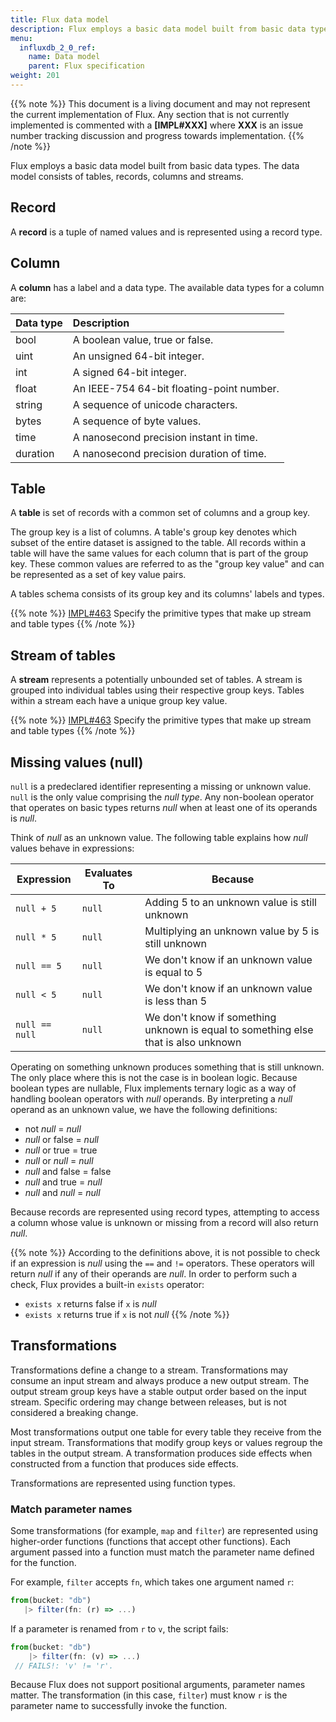 ```yaml
---
title: Flux data model
description: Flux employs a basic data model built from basic data types. The data model consists of tables, records, columns and streams.
menu:
  influxdb_2_0_ref:
    name: Data model
    parent: Flux specification
weight: 201
---
```


{{% note %}}
This document is a living document and may not represent the current implementation of Flux.
Any section that is not currently implemented is commented with a **[IMPL#XXX]** where
**XXX** is an issue number tracking discussion and progress towards implementation.
{{% /note %}}

Flux employs a basic data model built from basic data types.
The data model consists of tables, records, columns and streams.

## Record

A **record** is a tuple of named values and is represented using a record type.

## Column

A **column** has a label and a data type.
The available data types for a column are:

| Data type | Description                               |
| --------- |:-----------                               |
| bool      | A boolean value, true or false.           |
| uint      | An unsigned 64-bit integer.               |
| int       | A signed 64-bit integer.                  |
| float     | An IEEE-754 64-bit floating-point number. |
| string    | A sequence of unicode characters.         |
| bytes     | A sequence of byte values.                |
| time      | A nanosecond precision instant in time.   |
| duration  | A nanosecond precision duration of time.  |

## Table

A **table** is set of records with a common set of columns and a group key.

The group key is a list of columns.
A table's group key denotes which subset of the entire dataset is assigned to the table.
All records within a table will have the same values for each column that is part of the group key.
These common values are referred to as the "group key value" and can be represented as a set of key value pairs.

A tables schema consists of its group key and its columns' labels and types.

{{% note %}}
[IMPL#463](https://github.com/influxdata/flux/issues/463) Specify the primitive types that make up stream and table types
{{% /note %}}

## Stream of tables

A **stream** represents a potentially unbounded set of tables.
A stream is grouped into individual tables using their respective group keys.
Tables within a stream each have a unique group key value.

{{% note %}}
[IMPL#463](https://github.com/influxdata/flux/issues/463) Specify the primitive
types that make up stream and table types
{{% /note %}}

## Missing values (null)

`null` is a predeclared identifier representing a missing or unknown value.
`null` is the only value comprising the _null type_.
Any non-boolean operator that operates on basic types returns _null_ when at least one of its operands is _null_.

Think of _null_ as an unknown value.
The following table explains how _null_ values behave in expressions:

| Expression       | Evaluates To | Because                                                                             |
| ---------------- | ------------ | ----------------------------------------------------------------------------------- |
| `null + 5`       | `null`       | Adding 5 to an unknown value is still unknown                                       |
| `null * 5`       | `null`       | Multiplying an unknown value by 5 is still unknown                                  |
| `null == 5`      | `null`       | We don't know if an unknown value is equal to 5                                     |
| `null < 5`       | `null`       | We don't know if an unknown value is less than 5                                    |
| `null == null`   | `null`       | We don't know if something unknown is equal to something else that is also unknown  |

Operating on something unknown produces something that is still unknown.
The only place where this is not the case is in boolean logic.
Because boolean types are nullable, Flux implements ternary logic as a way of handling boolean operators with _null_ operands.
By interpreting a _null_ operand as an unknown value, we have the following definitions:

- not _null_ = _null_
- _null_ or false = _null_
- _null_ or true = true
- _null_ or _null_ = _null_
- _null_ and false = false
- _null_ and true = _null_
- _null_ and _null_ = _null_

Because records are represented using record types, attempting to access a column
whose value is unknown or missing from a record will also return _null_.

{{% note %}}
According to the definitions above, it is not possible to check if an expression is _null_ using the `==` and `!=` operators.
These operators will return _null_ if any of their operands are _null_.
In order to perform such a check, Flux provides a built-in `exists` operator:

- `exists x` returns false if `x` is _null_
- `exists x` returns true if `x` is not _null_
{{% /note %}}

## Transformations

Transformations define a change to a stream.
Transformations may consume an input stream and always produce a new output stream.
The output stream group keys have a stable output order based on the input stream.
Specific ordering may change between releases, but is not considered a breaking change.

Most transformations output one table for every table they receive from the input stream.
Transformations that modify group keys or values regroup the tables in the output stream.
A transformation produces side effects when constructed from a function that produces side effects.

Transformations are represented using function types.

### Match parameter names

Some transformations (for example, `map` and `filter`) are represented using higher-order functions (functions that accept other functions).
Each argument passed into a function must match the parameter name defined for the function.

For example, `filter` accepts `fn`, which takes one argument named `r`:

 ```js
from(bucket: "db")
    |> filter(fn: (r) => ...)
```

 If a parameter is renamed from `r` to `v`, the script fails:

```js
from(bucket: "db")
    |> filter(fn: (v) => ...)
 // FAILS!: 'v' != 'r'.
```

Because Flux does not support positional arguments, parameter names matter. The transformation (in this case, `filter`) must know `r` is the parameter name to successfully invoke the function.
